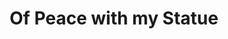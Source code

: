 ---
pid: CH560
title: Of Peace with my Statue
location_transcription: N. Phila/ Strawberry
zipcode: 
outside_phl: 
neighborhood: 
age: '56'
age_range: 50-59
instagram: 
image_file_name: CH_560.jpg
proposal_transcription: Smiling with teeth. (Cuz she doesn't have any).
topic: Unknown
topic_summary: '0'
type: Other No Form
keywords_other: 
credit: 
image_labels: 
twitter: 
facebook: 
permalink: "/monuments/ch560/"
layout: item-page
---